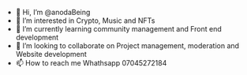 - 👋 Hi, I’m @anodaBeing
- 👀 I’m interested in Crypto, Music and NFTs
- 🌱 I’m currently learning community management and Front end development
- 💞️ I’m looking to collaborate on Project management, moderation and Website development
- 📫 How to reach me Whathsapp 07045272184

<!---
anodaBeing/anodaBeing is a ✨ special ✨ repository because its `README.md` (this file) appears on your GitHub profile.
You can click the Preview link to take a look at your changes.
--->
